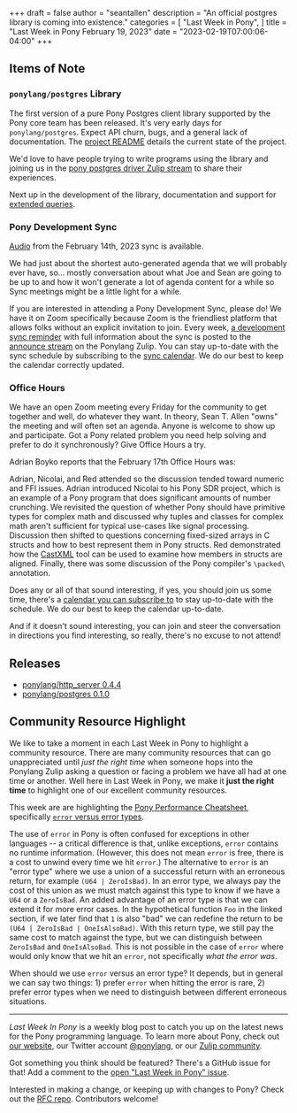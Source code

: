 +++
draft = false
author = "seantallen"
description = "An official postgres library is coming into existence."
categories = [
    "Last Week in Pony",
]
title = "Last Week in Pony February 19, 2023"
date = "2023-02-19T07:00:06-04:00"
+++


<!--more-->

## Items of Note

### `ponylang/postgres` Library

The first version of a pure Pony Postgres client library supported by the Pony core team has been released. It's very early days for `ponylang/postgres`. Expect API churn, bugs, and a general lack of documentation. The [project README](https://github.com/ponylang/postgres/blob/main/README.md) details the current state of the project.

We'd love to have people trying to write programs using the library and joining us in the [pony postgres driver Zulip stream](https://ponylang.zulipchat.com/#narrow/stream/347592-pony-postgres-driver) to share their experiences.

Next up in the development of the library, documentation and support for [extended queries](https://www.postgresql.org/docs/current/protocol-flow.html#PROTOCOL-FLOW-EXT-QUERY).

### Pony Development Sync

[Audio](https://sync-recordings.ponylang.io/r/2023_02_14.m4a) from the February 14th, 2023 sync is available.

We had just about the shortest auto-generated agenda that we will probably ever have, so... mostly conversation about what Joe and Sean are going to be up to and how it won't generate a lot of agenda content for a while so Sync meetings might be a little light for a while.

If you are interested in attending a Pony Development Sync, please do! We have it on Zoom specifically because Zoom is the friendliest platform that allows folks without an explicit invitation to join. Every week, [a development sync reminder](https://ponylang.zulipchat.com/#narrow/stream/189932-announce/topic/Sync.20Reminder) with full information about the sync is posted to the [announce stream](https://ponylang.zulipchat.com/#narrow/stream/189932-announce) on the Ponylang Zulip. You can stay up-to-date with the sync schedule by subscribing to the [sync calendar](https://calendar.google.com/calendar/ical/59jcru6f50mrpqbm7em4iclnkk%40group.calendar.google.com/public/basic.ics). We do our best to keep the calendar correctly updated.

### Office Hours

We have an open Zoom meeting every Friday for the community to get together and well, do whatever they want. In theory, Sean T. Allen "owns" the meeting and will often set an agenda. Anyone is welcome to show up and participate. Got a Pony related problem you need help solving and prefer to do it synchronously? Give Office Hours a try.

Adrian Boyko reports that the February 17th Office Hours was:

Adrian, Nicolai, and Red attended so the discussion tended toward numeric and FFI issues. Adrian introduced Nicolai to his Pony SDR project, which is an example of a Pony program that does significant amounts of number crunching. We revisited the question of whether Pony should have primitive types for complex math and discussed why tuples and classes for complex math aren't sufficient for typical use-cases like signal processing. Discussion then shifted to questions concerning fixed-sized arrays in C structs and how to best represent them in Pony structs. Red demonstrated how the [CastXML](https://github.com/CastXML/CastXML) tool can be used to examine how members in structs are aligned. Finally, there was some discussion of the Pony compiler's `\packed\` annotation.

Does any or all of that sound interesting, if yes, you should join us some time, there's a [calendar you can subscribe to](https://calendar.google.com/calendar/ical/4465e68ae24131ae00461a40893f2637a2c9ac510e311a44ff78680e2f183ce3%40group.calendar.google.com/public/basic.ics) to stay up-to-date with the schedule. We do our best to keep the calendar up-to-date.

And if it doesn't sound interesting, you can join and steer the conversation in directions you find interesting, so really, there's no excuse to not attend!

## Releases

- [ponylang/http_server 0.4.4](https://github.com/ponylang/http_server/releases/tag/0.4.4)
- [ponylang/postgres 0.1.0](https://github.com/ponylang/postgres/releases/tag/0.1.0)

## Community Resource Highlight

We like to take a moment in each Last Week in Pony to highlight a community resource. There are many community resources that can go unappreciated until _just the right time_ when someone hops into the Ponylang Zulip asking a question or facing a problem we have all had at one time or another. Well here in Last Week in Pony, we make it **just the right time** to highlight one of our excellent community resources.

This week are are highlighting the [Pony Performance Cheatsheet](https://www.ponylang.io/reference/pony-performance-cheatsheet/), specifically [`error` versus error types](https://www.ponylang.io/reference/pony-performance-cheatsheet/#avoid-error).

The use of `error` in Pony is often confused for exceptions in other languages -- a critical difference is that, unlike exceptions, `error` contains no runtime information. (However, this does not mean `error` is free, there is a cost to unwind every time we hit `error`.) The alternative to `error` is an "error type" where we use a union of a successful return with an erroneous return, for example `(U64 | ZeroIsBad)`. In an error type, we always pay the cost of this union as we must match against this type to know if we have a `U64` or a `ZeroIsBad`. An added advantage of an error type is that we can extend it for more error cases. In the hypothetical function `Foo` in the linked section, if we later find that `1` is also "bad" we can redefine the return to be `(U64 | ZeroIsBad | OneIsAlsoBad)`. With this return type, we still pay the same cost to match against the type, but we can distinguish between `ZeroIsBad` and `OneIsAlsoBad`. This is not possible in the case of `error` where would only know that we hit an `error`, not specifically _what the error was_.

When should we use `error` versus an error type? It depends, but in general we can say two things: 1) prefer `error` when hitting the error is rare, 2) prefer error types when we need to distinguish between different erroneous situations.

---

_Last Week In Pony_ is a weekly blog post to catch you up on the latest news for the Pony programming language. To learn more about Pony, check out [our website](https://ponylang.io), our Twitter account [@ponylang](https://twitter.com/ponylang), or our [Zulip community](https://ponylang.zulipchat.com).

Got something you think should be featured? There's a GitHub issue for that! Add a comment to the [open "Last Week in Pony" issue](https://github.com/ponylang/ponylang.github.io/issues?q=is%3Aissue+is%3Aopen+label%3Alast-week-in-pony).

Interested in making a change, or keeping up with changes to Pony? Check out the [RFC repo](https://github.com/ponylang/rfcs). Contributors welcome!
